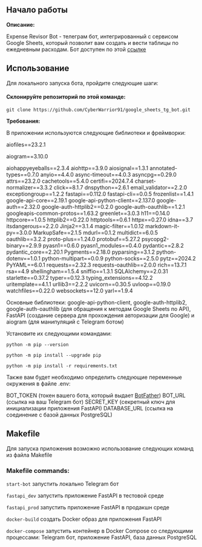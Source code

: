 ## Начало работы

**Описание:**

Expense Revisor Bot - телеграм бот, интегрированный с сервисом Google Sheets, который позволит вам создать и вести таблицы по ежедневным расходам. Бот доступен по этой <a href="https://t.me/ExpenseRevisorBot">ссылке</a>

## Использование

Для локального запуска бота, пройдите следующие шаги:

#### Склонируйте репозиторий по этой команде:
```git clone https://github.com/CyberWarrior91/google_sheets_tg_bot.git```

**Требования:**
 
В приложении используются следующие библиотеки и фреймворки:
 
aiofiles==23.2.1

aiogram==3.10.0

aiohappyeyeballs==2.3.4
aiohttp==3.9.0
aiosignal==1.3.1
annotated-types==0.7.0
anyio==4.4.0
async-timeout==4.0.3
asyncpg==0.29.0
attrs==23.2.0
cachetools==5.4.0
certifi==2024.7.4
charset-normalizer==3.3.2
click==8.1.7
dnspython==2.6.1
email_validator==2.2.0
exceptiongroup==1.2.2
fastapi==0.112.0
fastapi-cli==0.0.5
frozenlist==1.4.1
google-api-core==2.19.1
google-api-python-client==2.137.0
google-auth==2.32.0
google-auth-httplib2==0.2.0
google-auth-oauthlib==1.2.1
googleapis-common-protos==1.63.2
greenlet==3.0.3
h11==0.14.0
httpcore==1.0.5
httplib2==0.22.0
httptools==0.6.1
httpx==0.27.0
idna==3.7
itsdangerous==2.2.0
Jinja2==3.1.4
magic-filter==1.0.12
markdown-it-py==3.0.0
MarkupSafe==2.1.5
mdurl==0.1.2
multidict==6.0.5
oauthlib==3.2.2
proto-plus==1.24.0
protobuf==5.27.2
psycopg2-binary==2.9.9
pyasn1==0.6.0
pyasn1_modules==0.4.0
pydantic==2.8.2
pydantic_core==2.20.1
Pygments==2.18.0
pyparsing==3.1.2
python-dotenv==1.0.1
python-multipart==0.0.9
python-socks==2.5.0
pytz==2024.2
PyYAML==6.0.1
requests==2.32.3
requests-oauthlib==2.0.0
rich==13.7.1
rsa==4.9
shellingham==1.5.4
sniffio==1.3.1
SQLAlchemy==2.0.31
starlette==0.37.2
typer==0.12.3
typing_extensions==4.12.2
uritemplate==4.1.1
urllib3==2.2.2
uvicorn==0.30.5
uvloop==0.19.0
watchfiles==0.22.0
websockets==12.0
yarl==1.9.4

Основные библиотеки: google-api-python-client, google-auth-httplib2, google-auth-oauthlib (для обращения к методам Google Sheets по API), FastAPI (создание сервера для прохождения авторизации для Google) и aiogram (для манипуляций с Telegram ботом)

Установите их следующими командами:

```python -m pip --version```

```python -m pip install --upgrade pip```

```python -m pip install -r requirements.txt```

Также вам будет необходимо определить следующие переменные окружения в файле .env:

BOT_TOKEN (токен вашего бота, который выдает <a href="https://t.me/BotFather">BotFather</a>)
BOT_URL (ссылка на ваш Telegram бот)
SECRET_KEY (секретный ключ для инициализации приложения FastAPI)
DATABASE_URL (ссылка на соединение с базой данных PostgreSQL)

## Makefile

Для запуска приложения возможно использование следующих команд из файла Makefile

### Makefile commands:

```start-bot``` запустить локально Telegram бот

```fastapi_dev``` запустить приложение FastAPI в тестовой среде

```fastapi_prod``` запустить приложение FastAPI в продакшн среде

```docker-build``` создать Docker образ для приложения FastAPI

```docker-compose``` запустить контейнер в Docker Compose со следующими процессами: Telegram бот, приложение FastAPI, база данных PostgreSQL

